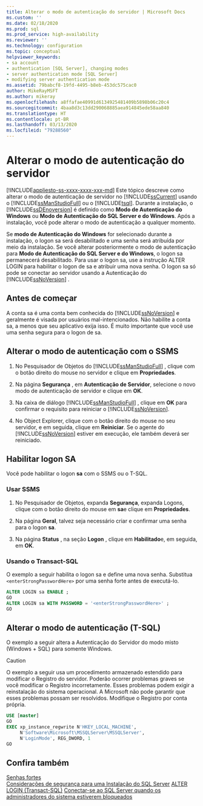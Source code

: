 ```yaml
---
title: Alterar o modo de autenticação do servidor | Microsoft Docs
ms.custom: ''
ms.date: 02/18/2020
ms.prod: sql
ms.prod_service: high-availability
ms.reviewer: ''
ms.technology: configuration
ms.topic: conceptual
helpviewer_keywords:
- sa account
- authentication [SQL Server], changing modes
- server authentication mode [SQL Server]
- modifying server authentication mode
ms.assetid: 79babcf8-19fd-4495-b8eb-453dc575cac0
author: MikeRayMSFT
ms.author: mikeray
ms.openlocfilehash: a8ffafae40991d6134925481409b5898b06c20c4
ms.sourcegitcommit: 4baa8d3c13dd290068885aea914845ede58aa840
ms.translationtype: HT
ms.contentlocale: pt-BR
ms.lasthandoff: 03/13/2020
ms.locfileid: "79288560"
---
```

# <a name="change-server-authentication-mode"></a>Alterar o modo de autenticação do servidor

[!INCLUDE[appliesto-ss-xxxx-xxxx-xxx-md](../../includes/appliesto-ss-xxxx-xxxx-xxx-md.md)]
Este tópico descreve como alterar o modo de autenticação de servidor no [!INCLUDE[ssCurrent](../../includes/sscurrent-md.md)] usando o [!INCLUDE[ssManStudioFull](../../includes/ssmanstudiofull-md.md)] ou o [!INCLUDE[tsql](../../includes/tsql-md.md)]. Durante a instalação, o [!INCLUDE[ssDEnoversion](../../includes/ssdenoversion-md.md)] é definido como **Modo de Autenticação do Windows** ou **Modo de Autenticação do SQL Server e do Windows**. Após a instalação, você pode alterar o modo de autenticação a qualquer momento.

Se **modo de Autenticação do Windows** for selecionado durante a instalação, o logon sa será desabilitado e uma senha será atribuída por meio da instalação. Se você alterar posteriormente o modo de autenticação para **Modo de Autenticação do SQL Server e do Windows**, o logon sa permanecerá desabilitado. Para usar o logon sa, use a instrução ALTER LOGIN para habilitar o logon de sa e atribuir uma nova senha. O logon sa só pode se conectar ao servidor usando a Autenticação do [!INCLUDE[ssNoVersion](../../includes/ssnoversion-md.md)] .

## <a name="before-you-begin"></a>Antes de começar

A conta sa é uma conta bem conhecida do [!INCLUDE[ssNoVersion](../../includes/ssnoversion-md.md)] e geralmente é visada por usuários mal-intencionados. Não habilite a conta sa, a menos que seu aplicativo exija isso. É muito importante que você use uma senha segura para o logon de sa.

## <a name="change-authentication-mode-with-ssms"></a>Alterar o modo de autenticação com o SSMS

1. No Pesquisador de Objetos do [!INCLUDE[ssManStudioFull](../../includes/ssmanstudiofull-md.md)] , clique com o botão direito do mouse no servidor e clique em **Propriedades**.

2. Na página **Segurança** , em **Autenticação de Servidor**, selecione o novo modo de autenticação de servidor e clique em **OK**.

3. Na caixa de diálogo [!INCLUDE[ssManStudioFull](../../includes/ssmanstudiofull-md.md)] , clique em **OK** para confirmar o requisito para reiniciar o [!INCLUDE[ssNoVersion](../../includes/ssnoversion-md.md)].

4. No Object Explorer, clique com o botão direito do mouse no seu servidor, e em seguida, clique em **Reiniciar**. Se o agente do [!INCLUDE[ssNoVersion](../../includes/ssnoversion-md.md)] estiver em execução, ele também deverá ser reiniciado.

## <a name="enable-sa-login"></a>Habilitar logon SA

Você pode habilitar o logon **sa** com o SSMS ou o T-SQL.

### <a name="use-ssms"></a>Usar SSMS

1. No Pesquisador de Objetos, expanda **Segurança**, expanda Logons, clique com o botão direito do mouse em **sa**e clique em **Propriedades**.

2. Na página **Geral**, talvez seja necessário criar e confirmar uma senha para o logon **sa**.

3. Na página **Status** , na seção **Logon** , clique em **Habilitado**e, em seguida, em **OK**.

### <a name="using-transact-sql"></a>Usando o Transact-SQL

O exemplo a seguir habilita o logon sa e define uma nova senha. Substitua `<enterStrongPasswordHere>` por uma senha forte antes de executá-lo.

```sql  
ALTER LOGIN sa ENABLE ;  
GO  
ALTER LOGIN sa WITH PASSWORD = '<enterStrongPasswordHere>' ;  
GO  
```

## <a name="change-authentication-mode-t-sql"></a>Alterar o modo de autenticação (T-SQL)

O exemplo a seguir altera a Autenticação do Servidor do modo misto (Windows + SQL) para somente Windows.

> [!CAUTION]
> O exemplo a seguir usa um procedimento armazenado estendido para modificar o Registro do servidor. Poderão ocorrer problemas graves se você modificar o Registro incorretamente. Esses problemas podem exigir a reinstalação do sistema operacional. A Microsoft não pode garantir que esses problemas possam ser resolvidos. Modifique o Registro por conta própria.

```sql
USE [master]
GO
EXEC xp_instance_regwrite N'HKEY_LOCAL_MACHINE', 
     N'Software\Microsoft\MSSQLServer\MSSQLServer',
     N'LoginMode', REG_DWORD, 1
GO
```

## <a name="see-also"></a>Confira também

 [Senhas fortes](../../relational-databases/security/strong-passwords.md)   
 [Considerações de segurança para uma Instalação do SQL Server](../../sql-server/install/security-considerations-for-a-sql-server-installation.md) [ALTER LOGIN &#40;Transact-SQL&#41;](../../t-sql/statements/alter-login-transact-sql.md) [Conectar-se ao SQL Server quando os administradores do sistema estiverem bloqueados](../../database-engine/configure-windows/connect-to-sql-server-when-system-administrators-are-locked-out.md)
